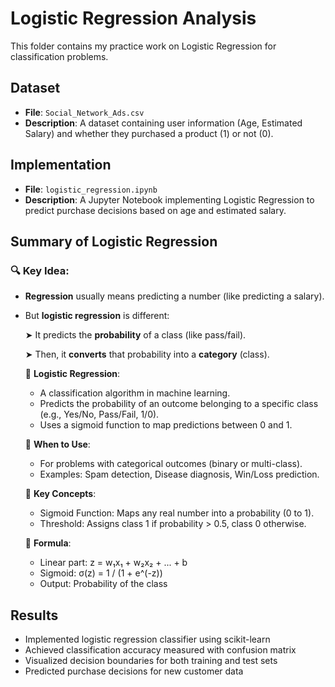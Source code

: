 # Logistic Regression Analysis

This folder contains my practice work on Logistic Regression for classification problems.

## Dataset

- **File**: `Social_Network_Ads.csv`
- **Description**: A dataset containing user information (Age, Estimated Salary) and whether they purchased a product (1) or not (0).

## Implementation

- **File**: `logistic_regression.ipynb`
- **Description**: A Jupyter Notebook implementing Logistic Regression to predict purchase decisions based on age and estimated salary.

## Summary of Logistic Regression

### 🔍 Key Idea:

- **Regression** usually means predicting a number (like predicting a salary).
- But **logistic regression** is different:
    
    ➤ It predicts the **probability** of a class (like pass/fail).
    
    ➤ Then, it **converts** that probability into a **category** (class).
    
    🔸 **Logistic Regression**:
    
    - A classification algorithm in machine learning.
    - Predicts the probability of an outcome belonging to a specific class (e.g., Yes/No, Pass/Fail, 1/0).
    - Uses a sigmoid function to map predictions between 0 and 1.
    
    🔸 **When to Use**:
    
    - For problems with categorical outcomes (binary or multi-class).
    - Examples: Spam detection, Disease diagnosis, Win/Loss prediction.
    
    🔸 **Key Concepts**:
    
    - Sigmoid Function: Maps any real number into a probability (0 to 1).
    - Threshold: Assigns class 1 if probability > 0.5, class 0 otherwise.
    
    🔸 **Formula**:
    
    - Linear part: z = w₁x₁ + w₂x₂ + ... + b
    - Sigmoid: σ(z) = 1 / (1 + e^(-z))
    - Output: Probability of the class

## Results

- Implemented logistic regression classifier using scikit-learn
- Achieved classification accuracy measured with confusion matrix
- Visualized decision boundaries for both training and test sets
- Predicted purchase decisions for new customer data
